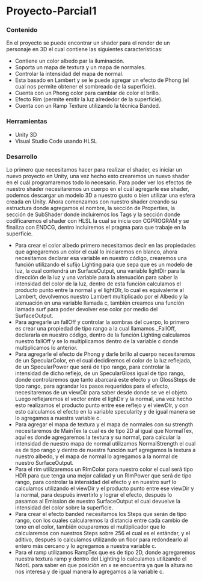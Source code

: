 # Proyecto-Parcial1
### Contenido
En el proyecto se puede encontrar un shader para el render de un personaje en 3D el cual contiene las siguientes características:
+	Contiene un color albedo par la iluminación.
+	Soporta un mapa de textura y un mapa de normales.
+	Controlar la intensidad del mapa de normal.
+	Esta basado en Lambert y se le puede agregar un efecto de Phong (el cual nos permite obtener el sombreado de la superficie).
+	Cuenta con un Phong color para cambiar de color el brillo.
+	Efecto Rim (permite emitir la luz alrededor de la superficie).
+	Cuenta con un Ramp Texture utilizando la técnica Banded.

### Herramientas
+	Unity 3D
+	Visual Studio Code usando HLSL
### Desarrollo
Lo primero que necesitamos hacer para realizar el shader, es iniciar un nuevo proyecto en Unity, una vez hecho esto crearemos un nuevo shader en el cuál programaremos todo lo necesario. Para poder ver los efectos de nuestro shader necesitaremos un cuerpo en el cuál agregarle ese shader, podemos descargar un modelo 3D a nuestro gusto o bien utilizar una esfera creada en Unity.
Ahora comenzamos con nuestro shader creando su estructura donde agregamos el nombre, la sección de Properties, la sección de SubShader donde incluiremos los Tags y la sección donde codificaremos el shader con HLSL la cual se inicia con CGPROGRAM y se finaliza con ENDCG, dentro incluiremos el pragma para que trabaje en la superficie.
+ Para crear el color albedo primero necesitamos decir en las propiedades que agregaremos un color el cuál lo iniciaremos en blanco, ahora necesitamos declarar esa variable en nuestro código, crearemos una función utilizando el sufijo Lighting para que sepa que es un modelo de luz, la cual contendrá un SurfaceOutput, una variable lightDir para la dirección de la luz y una variable para la atenuación para saber la intensidad del color de la luz, dentro de esta función calculamos el producto punto entre la normal y el lightDIr, lo cual es equivalente al Lambert, devolvemos nuestro Lambert multiplicado por el Albedo y la atenuación en una variable llamada c, también creamos una función llamada surf para poder devolver ese color por medio del SurfaceOutput.
+ Para agregarle un fallOff y controlar la sombras del cuerpo, lo primero es crear una propiedad de tipo rango a la cual llamamos _FallOff, declararla en nuestro código, dentro de la función Lighting calculamos nuestro fallOff y se lo multiplicamos dentro de la variable c donde multiplicamos lo anterior.
+ Para agregarle el efecto de Phong y darle brillo al cuerpo necesitaremos de un SpecularColor, en el cual decidiremos el color de la luz reflejada, de un SpecularPower que será de tipo rango, para controlar la intensidad de dicho reflejo, de un SpecularGloss igual de tipo rango, donde controlaremos que tanto abarcará este efecto y un GlossSteps de tipo rango, para agrandar los pasos requeridos para el efecto, necesitaremos de un viewDir para saber desde donde se ve el objeto. Luego reflejaremos el vector entre el lighDir y la normal, una vez hecho esto realizamos el producto punto entre ese reflejo y el viewDIr, y con esto calculamos el efecto en la variable specularity y de igual manera se lo agregamos a nuestra variable c.
+ Para agregar el mapa de textura y el mapa de normales con su strength necesitaremos de MainTex la cual es de tipo 2D al igual que NormalTex, aquí es donde agregaremos la textura y su normal, para calcular la intensidad de nuestro mapa de normal utilizamos NormalStrength el cual es de tipo rango y dentro de nuestra función surf agregamos la textura a nuestro albedo, y el mapa de normal lo agregamos a la normal de nuestro SurfaceOutput.
+ Para el rim utilizaremos un RImColor para nuestro color el cual será tipo HDR para que tenga una mejor calidad y un RImPower que será de tipo rango, para controlar la intensidad del efecto y  en nuestro surf lo calculamos utilizando el viewDir y el producto punto entre ese viewDir y la normal, para después invertirlo y lograr el efecto, después lo pasamos al Emission de nuestro SurfaceOutput el cual devuelve la intensidad del color sobre la superficie.
+ Para crear el efecto banded necesitamos los Steps que serán de tipo rango, con los cuales calcularemos la distancia entre cada cambio de tono en el color, también ocuparemos el multiplicador que lo calcularemos con nuestros Steps sobre 256 el cual es el estándar, y el aditivo, después lo calculamos utilizando un floor para redondearlo al entero más cercano y lo agregamos a nuestra variable c.
+ Para el ramp utilizamos RampTex que es de tipo 2D, donde agregaremos nuestra textura ramp y dentro del Lighting lo calculamos utilizando el NdotL para saber en que posición en x se encuentra ya que la altura no nos interesa y de igual manera lo agregamos a la variable c.
